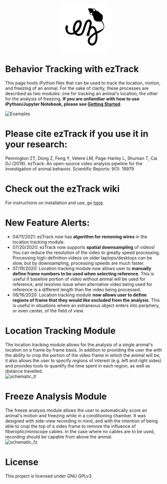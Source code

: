 <p align="center">
  <img width="150" src="./Images/KathleenWang_for_ezTrack.png">
</p>

# Behavior Tracking with ezTrack
This page hosts iPython files that can be used to track the location, motion, and freezing of an animal. For the sake of clarity, these processes are described as two modules: one for tracking an animal's location; the other  for the analysis of freezing.  **If you are unfamiliar with how to use iPython/Jupyter Notebook, please see [Getting Started](https://github.com/DeniseCaiLab/GettingStarted)**.

![Examples](../master/Images/Examples.gif)

# Please cite ezTrack if you use it in your research:
Pennington ZT, Dong Z, Feng Y, Vetere LM, Page-Harley L, Shuman T, Cai DJ (2019). ezTrack: An open-source video analysis pipeline for the investigation of animal behavior. Scientific Reports: 9(1): 19979


# Check out the ezTrack wiki
For instructions on installation and use, go [here](https://github.com/denisecailab/ezTrack/wiki).

# New Feature Alerts:
- 04/11/2021: ezTrack now has **algorithm for removing wires** in the location tracking module.
- 07/20/2020: ezTrack now supports **spatial downsampling** of videos!  You can reduce the resolution of the video to greatly speed processing. Processing high-definition videos on older laptops/desktops can be slow, but by downsampling, processing speeds are much faster.
- 07/19/2020: Location tracking module now allows user to **manually define frame numbers to be used when selecting reference**.  This is useful if baseline portion of video without animal will be used for reference, and resolves issue when alternative video being used for reference is a different length than the video being processed.
- 06/16/2020:  Location tracking module **now allows user to define regions of frame that they would like excluded from the analysis**.  This is useful in situations where an extraneous object enters into periphery, or even center, of the field of view.


# Location Tracking Module
The location tracking module allows for the analysis of a single animal's location on a frame by frame basis.  In addition to providing the user the with the ability to crop the portion of the video frame in which the animal will be, it also allows the user to specify regions of interest (e.g. left and right sides) and provides tools to quantify the time spent in each region, as well as distance travelled.  
![schematic_lt](../master/Images/LocationTracking_Schematic.png)


# Freeze Analysis Module
The freeze analysis module allows the user to automatically score an animal's motion and freezing while in a conditioning chamber.  It was designed with side-view recording in mind, and with the intention of being able to crop the top of a video frame to remove the influence of fiberoptic/miniscope cables.  In the case where no cables are to be used, recording should be capable from above the animal.  
![schematic_fz](../master/Images/FreezeAnalysis_Schematic.png)


# License
This project is licensed under GNU GPLv3.
